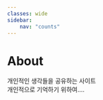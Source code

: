 ```yaml
---
classes: wide
sidebar:
    nav: "counts"
---
```


# About
개인적인 생각들을 공유하는 사이트<br>
개인적으로 기억하기 위하여....
